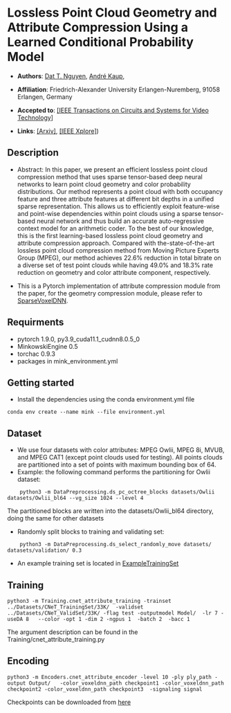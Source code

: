 # Lossless Point Cloud Geometry and Attribute Compression Using a Learned Conditional Probability Model
* **Authors**:
[Dat T. Nguyen](https://scholar.google.com/citations?hl=en&user=uqqqlGgAAAAJ),
[André Kaup](https://scholar.google.de/citations?user=0En1UwQAAAAJ&hl=de),

* **Affiliation**: Friedrich-Alexander University Erlangen-Nuremberg, 91058 Erlangen, Germany

* **Accepted to**: [[IEEE Transactions on Circuits and Systems for Video Technology]]([https://ieeexplore.ieee.org/xpl/conhome/1000349/all-proceedings](https://ieeexplore.ieee.org/xpl/RecentIssue.jsp?punumber=76))

* **Links**: [[Arxiv]](https://arxiv.org/pdf/2303.06519.pdf),  [[IEEE Xplore]](https://ieeexplore.ieee.org/abstract/document/10024999))



## Description

- Abstract: In this paper, we present an efficient lossless point cloud compression method that uses sparse tensor-based deep neural networks to learn point cloud geometry and color probability distributions. Our method represents a point cloud with both occupancy feature and three attribute features at different bit depths in a unified sparse representation. This allows us to efficiently exploit feature-wise and point-wise dependencies within point clouds using a sparse tensor-based neural network and thus build an accurate auto-regressive context model for an arithmetic coder. To the best of our knowledge, this is the first learning-based lossless point cloud geometry and attribute compression approach. Compared with the-state-of-the-art lossless point cloud compression method from Moving Picture Experts Group (MPEG), our method achieves 22.6% reduction in total bitrate on a diverse set of test point clouds while having 49.0% and 18.3% rate reduction on geometry and color attribute component, respectively. 

- This is a Pytorch implementation of attribute compression module from the paper, for the geometry compression module, please refer to [SparseVoxelDNN](https://github.com/Weafre/SparseVoxelDNN).

## Requirments

- pytorch 1.9.0, py3.9_cuda11.1_cudnn8.0.5_0 
- MinkowskiEngine 0.5
- torchac 0.9.3
- packages in mink_environment.yml

## Getting started
- Install the dependencies using the conda environment.yml file
```shell
conda env create --name mink --file environment.yml
```
## Dataset
- We use four datasets with color attributes: MPEG Owlii, MPEG 8i, MVUB, and MPEG CAT1 (except point clouds used for testing). All points clouds are partitioned into a set of points with maximum bounding box of 64. 
- Example: the following command performs the partitioning for Owlii dataset: 
```
    python3 -m DataPreprocessing.ds_pc_octree_blocks datasets/Owlii datasets/Owlii_bl64 --vg_size 1024 --level 4 
```
The partitioned blocks are written into the datasets/Owlii_bl64 directory, doing the same for other datasets
- Randomly split blocks to training and validating set: 
``` 
    python3 -m DataPreprocessing.ds_select_randomly_move datasets/ datasets/validation/ 0.3
``` 
- An example training set is located in [ExampleTrainingSet](https://github.com/Weafre/MNeT/tree/main/ExampleTrainingSet)
## Training

    python3 -m Training.cnet_attribute_training -trainset ../Datasets/CNeT_TrainingSet/33K/  -validset ../Datasets/CNeT_ValidSet/33K/ -flag test -outputmodel Model/  -lr 7 -useDA 8   --color -opt 1 -dim 2 -ngpus 1  -batch 2  -bacc 1
The argument description can be found in the Training/cnet_attribute_training.py
## Encoding

    python3 -m Encoders.cnet_attribute_encoder -level 10 -ply ply_path -output Output/   -color_voxeldnn_path checkpoint1 -color_voxeldnn_path checkpoint2 -color_voxeldnn_path checkpoint3  -signaling signal

Checkpoints can be downloaded from [here](https://faubox.rrze.uni-erlangen.de/getlink/fiWwcjc9A5mJwSNqfMhoBa/)


